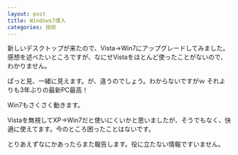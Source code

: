 ```yaml
---
layout: post
title: Windows7導入
categories: 技術
---
```


新しいデスクトップが来たので、Vista→Win7にアップグレードしてみました。
感想を述べたいところですが、なにせVistaをほとんど使ったことがないので、わかりません。

ぱっと見、一緒に見えます。が、違うのでしょう。わからないですがｗ
それよりも3年ぶりの最新PC最高！

Win7もさくさく動きます。

Vistaを無視してXP→Win7だと使いにくいかと思いましたが、そうでもなく、快適に使えてます。今のところ困ったことはないです。

とりあえずなにかあったらまた報告します。役に立たない情報ですいません。

